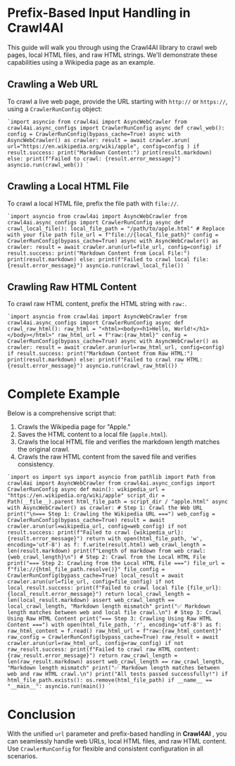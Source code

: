 # Prefix-Based Input Handling in Crawl4AI

This guide will walk you through using the Crawl4AI library to crawl web pages, local HTML files, and raw HTML strings. We'll demonstrate these capabilities using a Wikipedia page as an example.

## Crawling a Web URL

To crawl a live web page, provide the URL starting with `http://` or `https://`, using a `CrawlerRunConfig` object:

```
`import asyncio from crawl4ai import AsyncWebCrawler from crawl4ai.async_configs import CrawlerRunConfig async def crawl_web(): config = CrawlerRunConfig(bypass_cache=True) async with AsyncWebCrawler() as crawler: result = await crawler.arun( url="https://en.wikipedia.org/wiki/apple", config=config ) if result.success: print("Markdown Content:") print(result.markdown) else: print(f"Failed to crawl: {result.error_message}") asyncio.run(crawl_web()) `
```

## Crawling a Local HTML File

To crawl a local HTML file, prefix the file path with `file://`.

```
`import asyncio from crawl4ai import AsyncWebCrawler from crawl4ai.async_configs import CrawlerRunConfig async def crawl_local_file(): local_file_path = "/path/to/apple.html" # Replace with your file path file_url = f"file://{local_file_path}" config = CrawlerRunConfig(bypass_cache=True) async with AsyncWebCrawler() as crawler: result = await crawler.arun(url=file_url, config=config) if result.success: print("Markdown Content from Local File:") print(result.markdown) else: print(f"Failed to crawl local file: {result.error_message}") asyncio.run(crawl_local_file()) `
```

## Crawling Raw HTML Content

To crawl raw HTML content, prefix the HTML string with `raw:`.

```
`import asyncio from crawl4ai import AsyncWebCrawler from crawl4ai.async_configs import CrawlerRunConfig async def crawl_raw_html(): raw_html = "<html><body><h1>Hello, World!</h1></body></html>" raw_html_url = f"raw:{raw_html}" config = CrawlerRunConfig(bypass_cache=True) async with AsyncWebCrawler() as crawler: result = await crawler.arun(url=raw_html_url, config=config) if result.success: print("Markdown Content from Raw HTML:") print(result.markdown) else: print(f"Failed to crawl raw HTML: {result.error_message}") asyncio.run(crawl_raw_html()) `
```

# Complete Example

Below is a comprehensive script that:

  1. Crawls the Wikipedia page for "Apple."
  2. Saves the HTML content to a local file (`apple.html`).
  3. Crawls the local HTML file and verifies the markdown length matches the original crawl.
  4. Crawls the raw HTML content from the saved file and verifies consistency.



```
`import os import sys import asyncio from pathlib import Path from crawl4ai import AsyncWebCrawler from crawl4ai.async_configs import CrawlerRunConfig async def main(): wikipedia_url = "https://en.wikipedia.org/wiki/apple" script_dir = Path(__file__).parent html_file_path = script_dir / "apple.html" async with AsyncWebCrawler() as crawler: # Step 1: Crawl the Web URL print("\n=== Step 1: Crawling the Wikipedia URL ===") web_config = CrawlerRunConfig(bypass_cache=True) result = await crawler.arun(url=wikipedia_url, config=web_config) if not result.success: print(f"Failed to crawl {wikipedia_url}: {result.error_message}") return with open(html_file_path, 'w', encoding='utf-8') as f: f.write(result.html) web_crawl_length = len(result.markdown) print(f"Length of markdown from web crawl: {web_crawl_length}\n") # Step 2: Crawl from the Local HTML File print("=== Step 2: Crawling from the Local HTML File ===") file_url = f"file://{html_file_path.resolve()}" file_config = CrawlerRunConfig(bypass_cache=True) local_result = await crawler.arun(url=file_url, config=file_config) if not local_result.success: print(f"Failed to crawl local file {file_url}: {local_result.error_message}") return local_crawl_length = len(local_result.markdown) assert web_crawl_length == local_crawl_length, "Markdown length mismatch" print("✅ Markdown length matches between web and local file crawl.\n") # Step 3: Crawl Using Raw HTML Content print("=== Step 3: Crawling Using Raw HTML Content ===") with open(html_file_path, 'r', encoding='utf-8') as f: raw_html_content = f.read() raw_html_url = f"raw:{raw_html_content}" raw_config = CrawlerRunConfig(bypass_cache=True) raw_result = await crawler.arun(url=raw_html_url, config=raw_config) if not raw_result.success: print(f"Failed to crawl raw HTML content: {raw_result.error_message}") return raw_crawl_length = len(raw_result.markdown) assert web_crawl_length == raw_crawl_length, "Markdown length mismatch" print("✅ Markdown length matches between web and raw HTML crawl.\n") print("All tests passed successfully!") if html_file_path.exists(): os.remove(html_file_path) if __name__ == "__main__": asyncio.run(main()) `
```

# Conclusion

With the unified `url` parameter and prefix-based handling in **Crawl4AI** , you can seamlessly handle web URLs, local HTML files, and raw HTML content. Use `CrawlerRunConfig` for flexible and consistent configuration in all scenarios.
